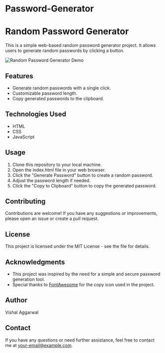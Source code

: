 # Password-Generator
# Random Password Generator

This is a simple web-based random password generator project. It allows users to generate random passwords by clicking a button.

![Random Password Generator Demo](demo.gif)

## Features

- Generate random passwords with a single click.
- Customizable password length.
- Copy generated passwords to the clipboard.

## Technologies Used

- HTML
- CSS
- JavaScript

## Usage

1. Clone this repository to your local machine.
2. Open the index.html file in your web browser.
3. Click the "Generate Password" button to create a random password.
4. Adjust the password length if needed.
5. Click the "Copy to Clipboard" button to copy the generated password.

## Contributing

Contributions are welcome! If you have any suggestions or improvements, please open an issue or create a pull request.

## License

This project is licensed under the MIT License - see the file for details.

## Acknowledgments

- This project was inspired by the need for a simple and secure password generation tool.
- Special thanks to [FontAwesome](https://fontawesome.com/) for the copy icon used in the project.

## Author

Vishal Aggarwal  

## Contact

If you have any questions or need further assistance, feel free to contact me at [your-email@example.com](mailto:your-email@example.com).

